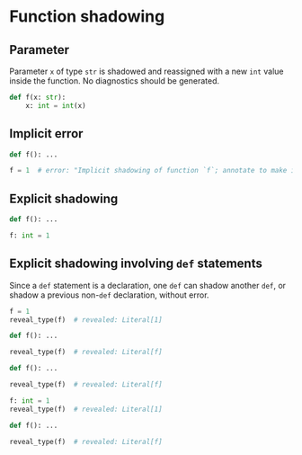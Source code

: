 # Function shadowing

## Parameter

Parameter `x` of type `str` is shadowed and reassigned with a new `int` value inside the function.
No diagnostics should be generated.

```py path=a.py
def f(x: str):
    x: int = int(x)
```

## Implicit error

```py path=a.py
def f(): ...

f = 1  # error: "Implicit shadowing of function `f`; annotate to make it explicit if this is intentional"
```

## Explicit shadowing

```py path=a.py
def f(): ...

f: int = 1
```

## Explicit shadowing involving `def` statements

Since a `def` statement is a declaration, one `def` can shadow another `def`, or shadow a previous non-`def` declaration, without error.

```py path=a.py
f = 1
reveal_type(f)  # revealed: Literal[1]

def f(): ...

reveal_type(f)  # revealed: Literal[f]

def f(): ...

reveal_type(f)  # revealed: Literal[f]

f: int = 1
reveal_type(f)  # revealed: Literal[1]

def f(): ...

reveal_type(f)  # revealed: Literal[f]
```
